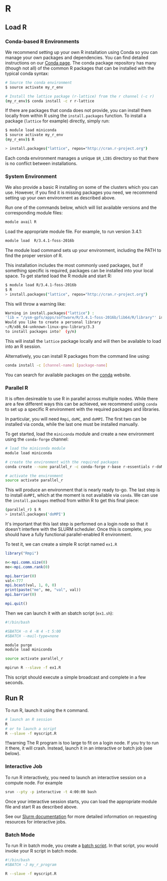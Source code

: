 # R

## Load R

### Conda-based R Environments

We recommend setting up your own R installation using Conda so you can manage your own packages and dependencies.
You can find detailed instructions on our [Conda page](/clusters-at-yale/guides/conda).
The conda package repository has many (though not all) of the common R packages that can be installed with the typical conda syntax:

```sh
# Source the conda environment
$ source activate my_r_env

# Install the lattice package (r-lattice) from the r channel (-c r)
(my_r_env)$ conda install -c r r-lattice

```
If there are packages that conda does not provide, you can install them locally from within R using the `install.packages` function.
To install a package (`lattice` for example) directly, simply run:

```sh
$ module load miniconda
$ source activate my_r_env
(my_r_env)$ R

> install.packages("lattice", repos="http://cran.r-project.org")

```

Each conda environment manages a unique `$R_LIBS` directory so that there is no conflict between installations.

### System Environment

We also provide a basic R installing on some of the clusters which you can use. However, if you find it is missing packages you need, we recommend setting up your own environment as described above.

Run one of the commands below, which will list available versions and the corresponding module files:

``` bash
module avail R
```

Load the appropriate module file. For example, to run version 3.4.1:

``` bash
module load  R/3.4.1-foss-2016b
```

The module load command sets up your environment, including the PATH to find the proper version of R.

This installation includes the most commonly used packages, but if something specific is required, packages can be installed into your local space.
To get started load the R module and start R:

```bash
$ module load R/3.4.1-foss-2016b
$ R
> install.packages("lattice", repos="http://cran.r-project.org")

```

This will throw a warning like:

```bash
Warning in install.packages("lattice") :
'lib = "/ysm-gpfs/apps/software/R/3.4.1-foss-2016b/lib64/R/library"' is not writable
Would you like to create a personal library
~/R/x86_64-unknown-linux-gnu-library/3.3
to install packages into?  (y/n)
```

This will install the `lattice` package locally and will then be available to load into an R session.

Alternatively, you can install R packages from the command line using:

```bash
conda install -c [channel-name] [package-name]
```
You can search for available packages on the [conda](https://anaconda.org) website.

### Parallel R

It is often desireable to use R in parallel across multiple nodes. 
While there are a few different ways this can be achieved, we recommend using `conda` to set up a 
specific R environment with the required packages and libraries.

In particular, you will need `Rmpi`, `doMC`, and `doMPI`. The first two can be installed via conda, 
while the last one must be installed manually.

To get started, load the `miniconda` module and create a new environment using the `conda-forge` 
channel:

```bash
# load the miniconda module
module load miniconda

# create the environment with the required packages
conda create --name parallel_r -c conda-forge r-base r-essentials r-doMC r-Rmpi

# activate the environment
source activate parallel_r
```

This will produce an environment that is nearly ready to-go. 
The last step is to install `doMPI`, which at the moment is not available via `conda`.
We can use the `install.packages` method from within R to get this final piece:
```bash
(parallel_r) $ R
> install.packages('doMPI')
```
It's important that this last step is performed on a login node so that it doesn't interfere with 
the SLURM scheduler. 
Once this is complete, you should have a fully functional parallel-enabled R environment.

To test it, we can create a simple R script named `ex1.R`

```R
library("Rmpi")

n<-mpi.comm.size(0)
me<-mpi.comm.rank(0)

mpi.barrier(0)
val<-777
mpi.bcast(val, 1, 0, 0)
print(paste("me", me, "val", val))
mpi.barrier(0)

mpi.quit()

```

Then we can launch it with an sbatch script (`ex1.sh`):

```sh
#!/bin/bash

#SBATCH -n 4 -N 4 -t 5:00
#SBATCH --mail-type=none

module purge
module load miniconda

source activate parallel_r

mpirun R --slave -f ex1.R
```

This script should execute a simple broadcast and complete in a few seconds. 

## Run R

To run R, launch it using the `R` command.

``` bash
# launch an R session
R
# or to launch a script
R --slave -f myscript.R
```



!!!warning
    The R program is too large to fit on a login node. If you try to run it there, it will crash. Instead, launch it in an interactive or batch job (see below).

### Interactive Job

To run R interactively, you need to launch an interactive session on a compute node. For example

``` bash
srun --pty -p interactive -t 4:00:00 bash
```

Once your interactive session starts, you can load the appropriate module file and start R as described above.

See our [Slurm documentation](/clusters-at-yale/job-scheduling) for more detailed information on requesting resources for interactive jobs.

### Batch Mode

To run R in batch mode, you create a [batch script](/clusters-at-yale/job-scheduling). In that script, you would invoke your R script in batch mode.

``` bash
#!/bin/bash
#SBATCH -J my_r_program

R --slave -f myscript.R
```
